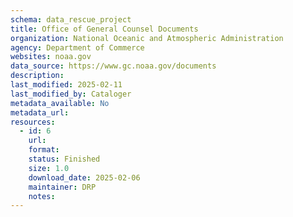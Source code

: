 ```yaml
---
schema: data_rescue_project 
title: Office of General Counsel Documents
organization: National Oceanic and Atmospheric Administration
agency: Department of Commerce
websites: noaa.gov
data_source: https://www.gc.noaa.gov/documents
description: 
last_modified: 2025-02-11
last_modified_by: Cataloger
metadata_available: No
metadata_url: 
resources:
  - id: 6
    url: 
    format: 
    status: Finished
    size: 1.0
    download_date: 2025-02-06
    maintainer: DRP
    notes: 
---
```

